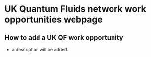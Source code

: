 # UK Quantum Fluids network work opportunities webpage

## How to add a UK QF work opportunity
- a description will be added.


